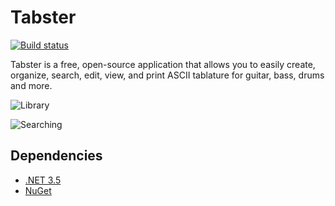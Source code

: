 Tabster
====================

[![Build status](https://ci.appveyor.com/api/projects/status/2e67r1on11n2hg30/branch/master?svg=true)](https://ci.appveyor.com/project/NateShoffner/tabster/branch/master)

Tabster is a free, open-source application that allows you to easily create, organize, search, edit, view, and print ASCII tablature for guitar, bass, drums and more.

![Library](http://tabster.org/assets/images/preview-library.png)

![Searching](http://tabster.org/assets/images/preview-search.png)

Dependencies
------------

* [.NET 3.5](http://www.microsoft.com/net)
* [NuGet](https://www.nuget.org/)